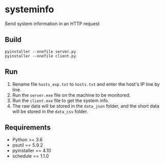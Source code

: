 # systeminfo

Send system information in an HTTP request

## Build

```shell
pyinstaller --onefile server.py
pyinstaller --onefile client.py
```

## Run

1. Rename file `hosts_exp.txt` to `hosts.txt` and enter the host's IP line by line.
2. Run the `server.exe` file on the machine to be monitored.
3. Run the `client.exe` file to get the system info.
4. The raw data will be stored in the `data_json` folder, and the short data will be stored in the `data_csv` folder.

## Requirements

- Python >= 3.6
- psutil == 5.9.2
- pyinstaller == 4.10
- schedule == 1.1.0
